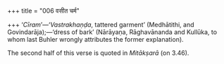 +++
title = "006 वसीत चर्म"

+++
‘*Cīram*’—‘*Vastrakhaṇḍa*, tattered garment’ (Medhātithi, and
Govindarāja);—‘dress of bark’ (Nārāyaṇa, Rāghavānanda and Kullūka, to
whom last Buhler wrongly attributes the former explanation).

The second half of this verse is quoted in *Mitākṣarā* (on 3.46).


